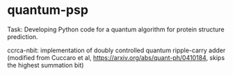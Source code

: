# quantum-psp
Task: Developing Python code for a quantum algorithm for protein structure prediction. 

ccrca-nbit: implementation of doubly controlled quantum ripple-carry adder (modified from Cuccaro et al, https://arxiv.org/abs/quant-ph/0410184, skips the highest summation bit)
